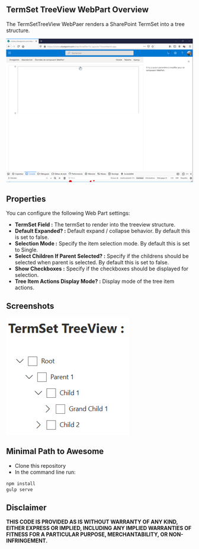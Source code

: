 ## TermSet TreeView WebPart Overview

The TermSetTreeView WebPaer renders a SharePoint TermSet into a tree structure.

![](https://github.com/ismailmessaoud/SPFx--dev--WebParts/blob/master/assets/TermSetTreeView.gif)

## Properties

You can configure the following Web Part settings:
* **TermSet Field :** The termSet to render into the treeview structure.
* **Default Expanded? :** Default expand / collapse behavior. By default this is set to false.
* **Selection Mode :** Specify the item selection mode. By default this is set to Single.
* **Select Children If Parent Selected? :** Specify if the childrens should be selected when parent is selected. By default this is set to false.
* **Show Checkboxes :** Specify if the checkboxes should be displayed for selection.
* **Tree Item Actions Display Mode? :** Display mode of the tree item actions.

## Screenshots

![](https://github.com/ismailmessaoud/SPFx--dev--WebParts/blob/master/assets/TermSetTreeView.PNG)


## Minimal Path to Awesome

* Clone this repository
* In the command line run:
```shell
npm install
gulp serve
```

## Disclaimer
**THIS CODE IS PROVIDED AS IS WITHOUT WARRANTY OF ANY KIND, EITHER EXPRESS OR IMPLIED, INCLUDING ANY IMPLIED WARRANTIES OF FITNESS FOR A PARTICULAR PURPOSE, MERCHANTABILITY, OR NON-INFRINGEMENT.**
